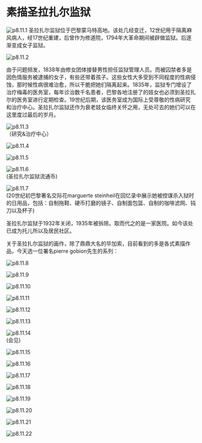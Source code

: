 # 素描圣拉扎尔监狱

![p8.11.1](./images/8.11.1.jpg)
​
圣拉扎尔监狱位于巴黎蒙马特高地。该处几经变迁，12世纪用于隔离麻风病人，经17世纪重建，后曾作为修道院，1794年大革命期间被辟做监狱。后逐渐变成女子监狱。

![p8.11.2](./images/8.11.2.jpg)

由于问题频发，1838年由修女团体接替男性担任监狱管理人员。而被囚禁者多是因色情服务被逮捕的女子，有些还带着孩子。这些女性大多受到不同程度的性病侵蚀，那时候性病很难治愈，所以干脆把她们隔离起来。1835年，监狱专门增设了治疗梅毒的医务室，每年诊治数千名患者，巴黎各地注册了的妓女也必须到圣拉扎尔的医务室进行定期检查。19世纪后期，该医务室成为国际上受尊敬的性病研究和治疗中心。圣拉扎尔监狱还作为衰老妓女临终关怀之用，无处可去的她们可以在这里度过最后的岁月。

![p8.11.3](./images/8.11.3.jpg)  
（研究&治疗中心）

![p8.11.4](./images/8.11.4.jpg)

![p8.11.5](./images/8.11.5.jpg)

![p8.11.6](./images/8.11.6.jpg)  
(圣拉扎尔监狱流通币)

![p8.11.7](./images/8.11.7.jpg)  
(20世纪初巴黎著名交际花marguerte steinheil在回忆录中展示她被控谋杀入狱时的日用品，包括：自制拖鞋、硬币打磨的镜子、自制面包篮、自制的咖啡滤网、钝刀以及杯子)

圣拉扎尔监狱于1932年关闭，1935年被拆除。取而代之的是一家医院。如今该处已成为托儿所以及居民社区。

关于圣拉扎尔监狱的画作，除了鼎鼎大名的毕加索，目前看到的多是各式素描作品，今天选一位署名pierre gobion先生的系列：

![p8.11.8](./images/8.11.8.jpg)

![p8.11.9](./images/8.11.9.jpg)

![p8.11.10](./images/8.11.10.jpg)

![p8.11.11](./images/8.11.11.jpg)

![p8.11.12](./images/8.11.12.jpg)

![p8.11.13](./images/8.11.13.jpg)

![p8.11.14](./images/8.11.14.jpg)  
(会见)

![p8.11.15](./images/8.11.15.jpg)

![p8.11.16](./images/8.11.16.jpg)

![p8.11.17](./images/8.11.17.jpg)

![p8.11.18](./images/8.11.18.jpg)

![p8.11.19](./images/8.11.19.jpg)

![p8.11.20](./images/8.11.20.jpg)

![p8.11.21](./images/8.11.21.jpg)

![p8.11.22](./images/8.11.22.jpg)
